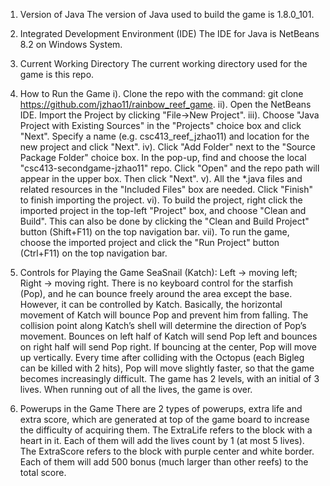 1. Version of Java
The version of Java used to build the game is 1.8.0_101.

2. Integrated Development Environment (IDE)
The IDE for Java is NetBeans 8.2 on Windows System.

3. Current Working Directory
The current working directory used for the game is this repo.

4. How to Run the Game
i). Clone the repo with the command: git clone https://github.com/jzhao11/rainbow_reef_game.
ii). Open the NetBeans IDE. Import the Project by clicking "File->New Project".
iii). Choose "Java Project with Existing Sources" in the "Projects" choice box and click "Next".
Specify a name (e.g. csc413_reef_jzhao11) and location for the new project and click "Next".
iv). Click "Add Folder" next to the "Source Package Folder" choice box.
In the pop-up, find and choose the local "csc413-secondgame-jzhao11" repo.
Click "Open" and the repo path will appear in the upper box. Then click "Next".
v). All the *.java files and related resources in the "Included Files" box are needed.
Click "Finish" to finish importing the project.
vi). To build the project, right click the imported project in the top-left "Project" box, and choose "Clean and Build".
This can also be done by clicking the "Clean and Build Project" button (Shift+F11) on the top navigation bar.
vii). To run the game, choose the imported project and click the "Run Project" button (Ctrl+F11) on the top navigation bar.

5. Controls for Playing the Game
SeaSnail (Katch): Left -> moving left; Right -> moving right.
There is no keyboard control for the starfish (Pop), and he can bounce freely around the area except the base. However, it can be controlled by Katch.
Basically, the horizontal movement of Katch will bounce Pop and prevent him from falling. The collision point along Katch’s shell will determine the direction of
Pop’s movement. Bounces on left half of Katch will send Pop left and bounces on right half will send Pop right. If bouncing at the center, Pop will move up vertically.
Every time after colliding with the Octopus (each Bigleg can be killed with 2 hits), Pop will move slightly faster, so that the game becomes increasingly difficult.
The game has 2 levels, with an initial of 3 lives. When running out of all the lives, the game is over.

6. Powerups in the Game
There are 2 types of powerups, extra life and extra score, which are generated at top of the game board to increase the difficulty of acquiring them.
The ExtraLife refers to the block with a heart in it. Each of them will add the lives count by 1 (at most 5 lives).
The ExtraScore refers to the block with purple center and white border. Each of them will add 500 bonus (much larger than other reefs) to the total score.
